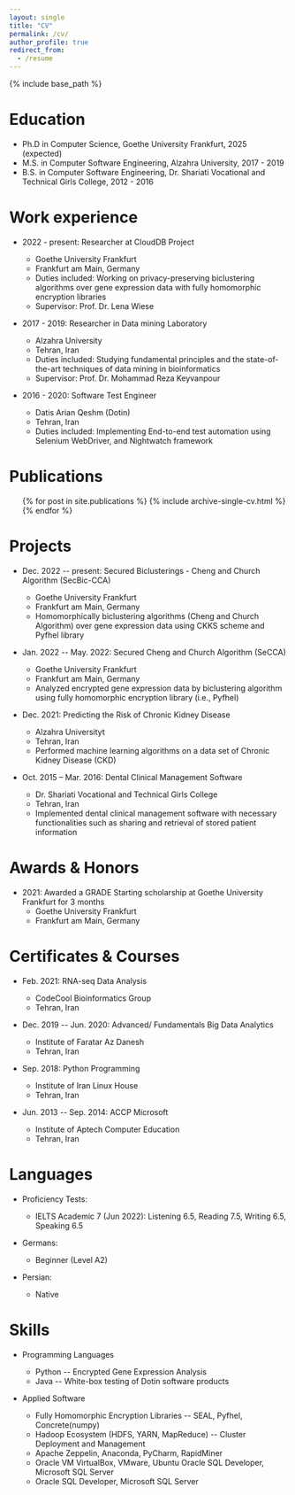 ```yaml
---
layout: single
title: "CV"
permalink: /cv/
author_profile: true
redirect_from:
  - /resume
---
```


{% include base_path %}

Education
======
* Ph.D in Computer Science, Goethe University Frankfurt, 2025 (expected)
* M.S. in Computer Software Engineering, Alzahra University, 2017 - 2019
* B.S. in Computer Software Engineering, Dr. Shariati Vocational and Technical Girls College, 2012 - 2016

Work experience
======
* 2022 - present: Researcher at CloudDB Project
  * Goethe University Frankfurt
  * Frankfurt am Main, Germany
  * Duties included: Working on privacy-preserving biclustering algorithms over gene expression data with fully homomorphic encryption libraries
  * Supervisor: Prof. Dr. Lena Wiese

* 2017 - 2019: Researcher in Data mining Laboratory
  * Alzahra University
  * Tehran, Iran
  * Duties included: Studying fundamental principles and the state-of-the-art techniques of data mining in bioinformatics
  * Supervisor: Prof. Dr. Mohammad Reza Keyvanpour

* 2016 - 2020: Software Test Engineer
  * Datis Arian Qeshm (Dotin)
  * Tehran, Iran 
  * Duties included: Implementing End-to-end test automation using Selenium WebDriver, and Nightwatch framework

Publications
======
  <ul>{% for post in site.publications %}
    {% include archive-single-cv.html %}
  {% endfor %}</ul>
  
Projects
======
* Dec. 2022 -- present: Secured Biclusterings - Cheng and Church Algorithm (SecBic-CCA)
  * Goethe University Frankfurt
  * Frankfurt am Main, Germany
  * Homomorphically biclustering algorithms (Cheng and Church Algorithm) over gene expression data using CKKS scheme and Pyfhel library
  
* Jan. 2022 -- May. 2022: Secured Cheng and Church Algorithm (SeCCA)
  * Goethe University Frankfurt
  * Frankfurt am Main, Germany
  * Analyzed encrypted gene expression data by biclustering algorithm using fully homomorphic encryption library (i.e., Pyfhel)
  
* Dec. 2021: Predicting the Risk of Chronic Kidney Disease
  * Alzahra Universityt
  * Tehran, Iran 
  * Performed machine learning algorithms on a data set of Chronic Kidney Disease (CKD)

* Oct. 2015 – Mar. 2016: Dental Clinical Management Software
  * Dr. Shariati Vocational and Technical Girls College
  * Tehran, Iran 
  * Implemented dental clinical management software with necessary functionalities such as sharing and retrieval of stored patient information
  
Awards & Honors 
======
* 2021: Awarded a GRADE Starting scholarship at Goethe University Frankfurt for 3 months
  * Goethe University Frankfurt
  * Frankfurt am Main, Germany

Certificates & Courses
======
* Feb. 2021: RNA-seq Data Analysis
  * CodeCool Bioinformatics Group
  * Tehran, Iran
  
* Dec. 2019 -- Jun. 2020: Advanced/ Fundamentals Big Data Analytics
  * Institute of Faratar Az Danesh
  * Tehran, Iran

* Sep. 2018: Python Programming
  * Institute of Iran Linux House
  * Tehran, Iran

* Jun. 2013 -- Sep. 2014: ACCP Microsoft
  * Institute of Aptech Computer Education
  * Tehran, Iran

Languages
======
* Proficiency Tests:
  * IELTS Academic 7 (Jun 2022): Listening 6.5, Reading 7.5, Writing 6.5, Speaking 6.5
  
* Germans:
  * Beginner (Level A2)
  
* Persian:
  * Native

Skills
======
* Programming Languages
  * Python -- Encrypted Gene Expression Analysis
  * Java -- White-box testing of Dotin software products
  
* Applied Software
  * Fully Homomorphic Encryption Libraries --  SEAL, Pyfhel, Concrete(numpy)
  * Hadoop Ecosystem (HDFS, YARN, MapReduce) -- Cluster Deployment and Management
  * Apache Zeppelin, Anaconda, PyCharm, RapidMiner
  * Oracle VM VirtualBox, VMware, Ubuntu Oracle SQL Developer, Microsoft SQL Server
  * Oracle SQL Developer, Microsoft SQL Server

  
<!-- Teaching
======
  <ul>{% for post in site.teaching %}
    {% include archive-single-cv.html %}
  {% endfor %}</ul> -->
  
<!-- Service and leadership
======
* Currently signed in to 43 different slack teams -->

